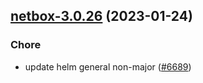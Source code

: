 

## [netbox-3.0.26](https://github.com/truecharts/charts/compare/netbox-3.0.25...netbox-3.0.26) (2023-01-24)

### Chore

- update helm general non-major ([#6689](https://github.com/truecharts/charts/issues/6689))
  
  